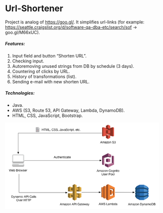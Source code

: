 # Url-Shortener
Project is analog of https://goo.gl/. It simplifies url-links (for example: https://seattle.craigslist.org/d/software-qa-dba-etc/search/sof -> goo.gl/M66xUC).

##### Features: 
1. Input field and button “Shorten URL”.
2. Checking input.
3. Autoremoving unused strings from DB by schedule (3 days).
5. Countering of clicks by URL.
6. History of transformations (list).
7. Sending e-mail with new shorten URL.

##### Technologies: 
* Java.
* AWS (S3, Route 53, API Gateway, Lambda, DynamoDB).
* HTML, CSS, JavaScript, Bootstrap.



![alt text](https://github.com/443t/Url-Shortener/blob/master/architecture.png)
